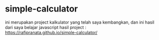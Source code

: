 # simple-calculator
ini merupakan project kalkulator yang telah saya kembangkan, dan ini hasil dari saya belajar javascript
hasil project : https://rafipranata.github.io/simple-calculator/

